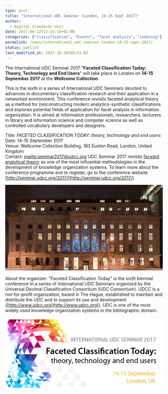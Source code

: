 ```yaml
---
type: post
title: "International UDC Seminar (London, 14-15 Sept 2017)"
author: 
  - Digital Standards Unit
date: 2017-06-12T13:25:34+01:00
categories: ["classification", "Events", "facet analysis", "indexing"]
permalink: /news/international-udc-seminar-london-14-15-sept-2017/
status: publish
last_modified_at: 2023-10-20T09:51:02
---
```


The International UDC Seminar 2017 "**Faceted Classification Today: Theory, Technology and End Users**" will take place 
in London on **14-15 September 2017** at the **Wellcome Collection**. 

This is the sixth in a series of International UDC Seminars devoted to advances in 
documentary classification research and their application in a networked environment. This conference revisits faceted 
analytical theory as a method for (re)constructing modern analytico-synthetic classifications and explores potential fields 
of application for facet analysis in information organization. It is aimed at information professionals, researchers, 
lecturers in library and information science and computer science as well as controlled vocabulary developers and designers. 

Title: _FACETED CLASSIFICATION TODAY: theory, technology and end users_ 
Date:  14-15 September 2017  
Venue: Wellcome Collection Building, 183 Euston Road, London, United Kingdom   
Contact: [mailto:seminar2017@udcc.org](mailto:seminar2017@udcc.org) UDC Seminar 2017 revisits 
[faceted analytical theory](http://www.ucl.ac.uk/fatks/paper2.htm) as one of the most influential methodologies in the 
development of knowledge organization systems. To learn more about the conference programme and to register, go to the 
conference website [http://seminar.udcc.org/2017/](http://seminar.udcc.org/2017/) 

![The Wellcome Building.jpg](../../images/1280px-The_Wellcome_Building.jpg) 

About the organizer: "Faceted Classification Today" is the sixth biennial conference in a series of International UDC 
Seminars organized by the Universal Decimal Classification Consortium (UDC Consortium). UDCC is a not-for-profit organization, 
based in The Hague, established to maintain and distribute the UDC and to support its use and development 
([http://www.udcc.org](http://www.udcc.org)). UDC is one of the most widely used knowledge organization systems in the 
bibliographic domain. 

![International UDC Seminar 2017 banner image](../../images/titlebanner.png)
